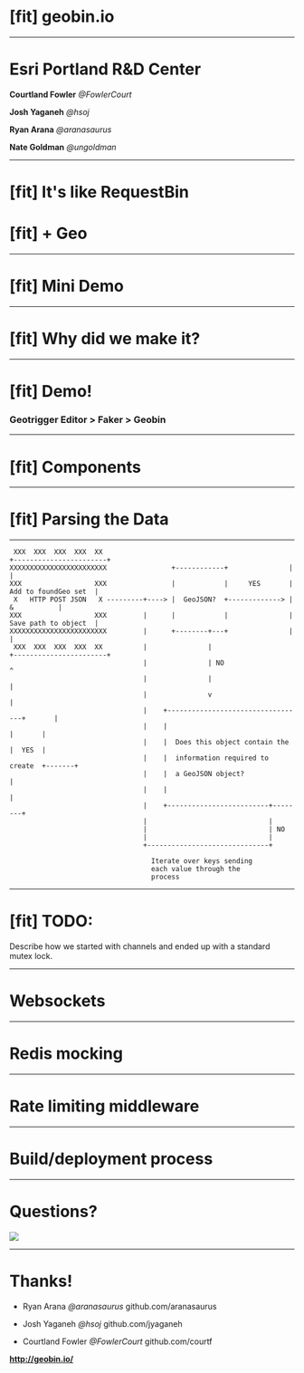 # [fit] geobin.io
---

# Esri Portland R&D Center
__Courtland Fowler__
_@FowlerCourt_

__Josh Yaganeh__
_@hsoj_

__Ryan Arana__
_@aranasaurus_

__Nate Goldman__
_@ungoldman_

---

# [fit] It's like RequestBin
# [fit] + Geo

---

# [fit] Mini Demo

---

# [fit] Why did we make it?

---

# [fit] Demo!

### Geotrigger Editor __>__ Faker __>__ Geobin

---

# [fit] Components

---

# [fit] Parsing the Data

---

     XXX  XXX  XXX  XXX  XX                                              +-----------------------+
    XXXXXXXXXXXXXXXXXXXXXXXX                +------------+               |                       |
    XXX                  XXX                |            |     YES       |  Add to foundGeo set  |
     X   HTTP POST JSON   X ---------+----> |  GeoJSON?  +-------------> |           &           |
    XXX                  XXX         |      |            |               |  Save path to object  |
    XXXXXXXXXXXXXXXXXXXXXXXX         |      +--------+---+               |                       |
     XXX  XXX  XXX  XXX  XX          |               |                   +-----------------------+
                                     |               | NO                            ^             
                                     |               |                               |            
                                     |               v                               |            
                                     |    +----------------------------------+       |            
                                     |    |                                  |       |            
                                     |    |  Does this object contain the    |  YES  |            
                                     |    |  information required to create  +-------+            
                                     |    |  a GeoJSON object?               |                    
                                     |    |                                  |                    
                                     |    +-------------------------+--------+                    
                                     |                              |                             
                                     |                              | NO                          
                                     |                              |                             
                                     +------------------------------+                             
                                                                                                  
                                       Iterate over keys sending                                  
                                       each value through the                                     
                                       process                                                    

---

# [fit] TODO:

Describe how we started with channels and ended up with a standard mutex lock.

---

# Websockets

---

# Redis mocking

---

# Rate limiting middleware

---

# Build/deployment process

---

# Questions?

![](http://img.thesun.co.uk/multimedia/archive/01690/download__7__1690117a.gif)

---

# Thanks!

- Ryan Arana
_@aranasaurus_
github.com/aranasaurus

- Josh Yaganeh
_@hsoj_
github.com/jyaganeh

- Courtland Fowler
_@FowlerCourt_
github.com/courtf

__http://geobin.io/__


